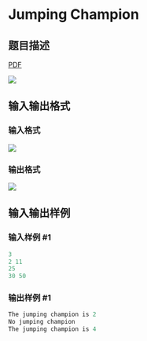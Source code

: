 # Jumping Champion

## 题目描述

[problemUrl]: https://uva.onlinejudge.org/index.php?option=com_onlinejudge&Itemid=8&category=11&page=show_problem&problem=855

[PDF](https://uva.onlinejudge.org/external/9/p914.pdf)

![](https://cdn.luogu.com.cn/upload/vjudge_pic/UVA914/d1f3f7fd81984a55ceef5ce38bc08366ac1e4307.png)

## 输入输出格式

### 输入格式

![](https://cdn.luogu.com.cn/upload/vjudge_pic/UVA914/4854ebdfa7bc9f75eae4da3919a90ccae5dc8585.png)

### 输出格式

![](https://cdn.luogu.com.cn/upload/vjudge_pic/UVA914/97091a5256edd1ba61e7a097bca3a3ad2a8d28b6.png)

## 输入输出样例

### 输入样例 #1

```cpp
3
2 11
25
30 50
```


### 输出样例 #1

```cpp
The jumping champion is 2
No jumping champion
The jumping champion is 4
```


